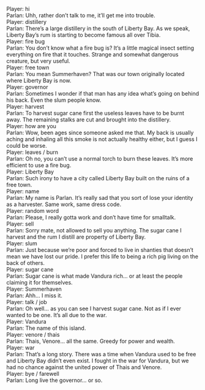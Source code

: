 Player: hi  
Parlan: Uhh, rather don’t talk to me, it’ll get me into trouble.  
Player: distillery  
Parlan: There’s a large distillery in the south of Liberty Bay. As we speak, Liberty Bay’s rum is starting to become famous all over Tibia.  
Player: fire bug  
Parlan: You don’t know what a fire bug is? It’s a little magical insect setting everything on fire that it touches. Strange and somewhat dangerous creature, but very useful.  
Player: free town  
Parlan: You mean Summerhaven? That was our town originally located where Liberty Bay is now.  
Player: governor  
Parlan: Sometimes I wonder if that man has any idea what’s going on behind his back. Even the slum people know.  
Player: harvest  
Parlan: To harvest sugar cane first the useless leaves have to be burnt away. The remaining stalks are cut and brought into the distillery.  
Player: how are you  
Parlan: Wow, been ages since someone asked me that. My back is usually aching and inhaling all this smoke is not actually healthy either, but I guess I could be worse.  
Player: leaves / burn  
Parlan: Oh no, you can’t use a normal torch to burn these leaves. It’s more efficient to use a fire bug.  
Player: Liberty Bay  
Parlan: Such irony to have a city called Liberty Bay built on the ruins of a free town.  
Player: name  
Parlan: My name is Parlan. It’s really sad that you sort of lose your identity as a harvester. Same work, same dress code.  
Player: random word  
Parlan: Please, I really gotta work and don’t have time for smalltalk.  
Player: sell  
Parlan: Sorry mate, not allowed to sell you anything. The sugar cane I harvest and the rum I distill are property of Liberty Bay.  
Player: slum  
Parlan: Just because we’re poor and forced to live in shanties that doesn’t mean we have lost our pride. I prefer this life to being a rich pig living on the back of others.  
Player: sugar cane  
Parlan: Sugar cane is what made Vandura rich… or at least the people claiming it for themselves.  
Player: Summerhaven  
Parlan: Ahh… I miss it.  
Player: talk / job  
Parlan: Oh well… as you can see I harvest sugar cane. Not as if I ever wanted to be one. It’s all due to the war.  
Player: Vandura  
Parlan: The name of this island.  
Player: venore / thais  
Parlan: Thais, Venore… all the same. Greedy for power and wealth.  
Player: war  
Parlan: That’s a long story. There was a time when Vandura used to be free and Liberty Bay didn’t even exist. I fought in the war for Vandura, but we had no chance against the united power of Thais and Venore.  
Player: bye / farewell  
Parlan: Long live the governor… or so.  
